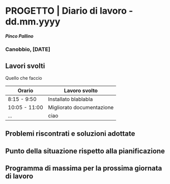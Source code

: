 

# PROGETTO | Diario di lavoro - dd.mm.yyyy
##### Pinco Pallino
### Canobbio, [DATE]

## Lavori svolti
Quello che faccio


|Orario        |Lavoro svolto                 |
|--------------|------------------------------|
|8:15 - 9:50   |Installato blablabla          |
|10:05 - 11:00 |Migliorato documentazione     |
|...           |ciao                          |

##  Problemi riscontrati e soluzioni adottate


##  Punto della situazione rispetto alla pianificazione


## Programma di massima per la prossima giornata di lavoro
